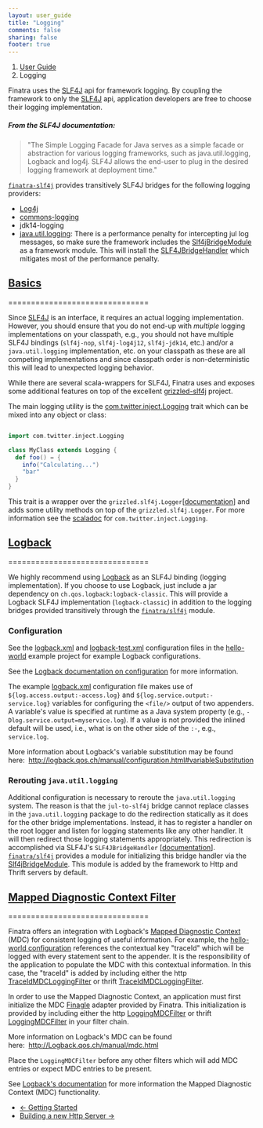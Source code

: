 ```yaml
---
layout: user_guide
title: "Logging"
comments: false
sharing: false
footer: true
---
```


<ol class="breadcrumb">
  <li><a href="/finatra/user-guide">User Guide</a></li>
  <li class="active">Logging</li>
</ol>

Finatra uses the [SLF4J](http://www.slf4j.org/manual.html) api for framework logging. By coupling the framework to only the [SLF4J](http://www.slf4j.org/manual.html) api, application developers are free to choose their logging implementation.

##### From the SLF4J documentation:
> "The Simple Logging Facade for Java serves as a simple facade or abstraction for various logging frameworks, such as java.util.logging, Logback and log4j. SLF4J allows the end-user to plug in the desired logging framework at deployment time."

[`finatra-slf4j`](https://github.com/twitter/finatra/tree/master/slf4j) provides transitively SLF4J bridges for the following logging providers:

  * [Log4j](http://en.wikipedia.org/wiki/Log4j)
  * [commons-logging](http://commons.apache.org/proper/commons-logging/)
  * jdk14-logging
  * [java.util.logging](http://docs.oracle.com/javase/7/docs/api/index.html?java/util/logging/package-summary.html): There is a performance penalty for intercepting jul log messages, so make sure the framework includes the [Slf4jBridgeModule](https://github.com/twitter/finatra/tree/master/slf4j/src/main/scala/com/twitter/finatra/logging/modules/Slf4jBridgeModule.scala) as a framework module. This will install the [SLF4JBridgeHandler](http://www.slf4j.org/api/org/slf4j/bridge/SLF4JBridgeHandler.html) which mitigates most of the performance penalty.

## <a class="anchor" name="basics" href="#basics">Basics</a>
===============================

Since [SLF4J](http://www.slf4j.org/manual.html) is an interface, it requires an actual logging implementation. However, you should ensure that you do not end-up with *multiple* logging implementations on your classpath, e.g., you should not have multiple SLF4J bindings (`slf4j-nop`, `slf4j-log4j12`, `slf4j-jdk14`, etc.) and/or a `java.util.logging` implementation, etc. on your classpath as these are all competing implementations and since classpath order is non-deterministic this will lead to unexpected logging behavior.

While there are several scala-wrappers for SLF4J, Finatra uses and exposes some additional features on top of the excellent [grizzled-slf4j](http://software.clapper.org/grizzled-slf4j/) project.

The main logging utility is the [com.twitter.inject.Logging](https://github.com/twitter/finatra/tree/master/inject/inject-core/src/main/scala/com/twitter/inject/Logging.scala) trait which can be mixed into any object or class:

```scala

import com.twitter.inject.Logging

class MyClass extends Logging {
  def foo() = {
    info("Calculating...")
    "bar"
  }
}
```
<div></div>

This trait is a wrapper over the `grizzled.slf4j.Logger`[[documentation](http://software.clapper.org/grizzled-slf4j/api/#grizzled.slf4j.Logger)] and adds some utility methods on top of the `grizzled.slf4j.Logger`. For more information see the [scaladoc](/finatra/docs/index.html#com.twitter.inject.Logging) for `com.twitter.inject.Logging`.

## <a class="anchor" name="logback" href="#logback">Logback</a>
===============================

We highly recommend using [Logback](http://logback.qos.ch/) as an SLF4J binding (logging implementation). If you choose to use Logback, just include a jar dependency on `ch.qos.logback:logback-classic`. This will provide a Logback SLF4J implementation (`logback-classic`) in addition to the logging bridges provided transitively through the [`finatra/slf4j`](https://github.com/twitter/finatra/tree/master/slf4j) module.

### Configuration

See the [logback.xml](https://github.com/twitter/finatra/tree/master/examples/hello-world/src/main/resources/logback.xml) and [logback-test.xml](.https://github.com/twitter/finatra/tree/master/examples/hello-world/src/test/resources/logback-test.xml) configuration files in the [hello-world](https://github.com/twitter/finatra/tree/master/examples/hello-world) example project for example Logback configurations.

See the [Logback documentation on configuration](http://logback.qos.ch/manual/configuration.html) for more information.

The example [logback.xml](https://github.com/twitter/finatra/tree/master/examples/hello-world/src/main/resources/logback.xml) configuration file makes use of `${log.access.output:-access.log}` and `${log.service.output:-service.log}` variables for configuring the `<file/>` output of two appenders. A variable's value is specified at runtime as a Java system property (e.g., `-Dlog.service.output=myservice.log`). If a value is not provided the inlined default will be used, i.e., what is on the other side of the `:-`, e.g., `service.log`.

More information about Logback's variable substitution may be found here:&nbsp;&nbsp;http://logback.qos.ch/manual/configuration.html#variableSubstitution

### Rerouting `java.util.logging`

Additional configuration is necessary to reroute the `java.util.logging` system. The reason is that the `jul-to-slf4j` bridge cannot replace classes in the `java.util.logging` package to do the redirection statically as it does for the other bridge implementations. Instead, it has to register a handler on the root logger and listen for logging statements like any other handler. It will then redirect those logging statements appropriately. This redirection is accomplished via SLF4J's `SLF4JBridgeHandler` [[documentation](http://www.slf4j.org/api/org/slf4j/bridge/SLF4JBridgeHandler.html)]. [`finatra/slf4j`](https://github.com/twitter/finatra/tree/master/slf4j) provides a module for initializing this bridge handler via the [Slf4jBridgeModule](https://github.com/twitter/finatra/blob/develop/slf4j/src/main/scala/com/twitter/finatra/logging/modules/Slf4jBridgeModule.scala). This module is added by the framework to Http and Thrift servers by default.


## <a class="no-pad-anchor" name="mdc" href="#mdc">Mapped Diagnostic Context Filter</a>
===============================

Finatra offers an integration with Logback's [Mapped Diagnostic Context](http://logback.qos.ch/manual/mdc.html) (MDC) for consistent logging of useful information. For example, the [hello-world configuration](https://github.com/twitter/finatra/blob/develop/examples/hello-world/src/main/resources/logback.xml#L19) references the contextual key "traceId" which will be logged with every statement sent to the appender. It is the responsibility of the application to populate the MDC with this contextual information. In this case, the "traceId" is added by including either the http  [TraceIdMDCLoggingFilter](https://github.com/twitter/finatra/blob/develop/http/src/main/scala/com/twitter/finatra/http/filters/TraceIdMDCFilter.scala) or thrift [TraceIdMDCLoggingFilter](https://github.com/twitter/finatra/blob/develop/thrift/src/main/scala/com/twitter/finatra/thrift/filters/TraceIdMDCFilter.scala).

In order to use the Mapped Diagnostic Context, an application must first initialize the MDC [Finagle](http://twitter.github.io/finagle/) adapter provided by Finatra. This initialization is provided by including either the http [LoggingMDCFilter](https://github.com/twitter/finatra/blob/develop/http/src/main/scala/com/twitter/finatra/http/filters/LoggingMDCFilter.scala#L14) or thrift [LoggingMDCFilter](https://github.com/twitter/finatra/blob/develop/thrift/src/main/scala/com/twitter/finatra/thrift/filters/LoggingMDCFilter.scala#L14) in your filter chain.

More information on Logback's MDC can be found here:&nbsp;&nbsp;http://Logback.qos.ch/manual/mdc.html

Place the `LoggingMDCFilter` before any other filters which will add MDC entries or expect MDC entries to be present.

See [Logback's documentation](http://logback.qos.ch/manual/mdc.html) for more information the Mapped Diagnostic Context (MDC) functionality.

<nav>
  <ul class="pager">
    <li class="previous"><a href="/finatra/user-guide/getting-started"><span aria-hidden="true">&larr;</span>&nbsp;Getting&nbsp;Started</a></li>
    <li class="next"><a href="/finatra/user-guide/build-new-http-server">Building&nbsp;a&nbsp;new&nbsp;Http&nbsp;Server&nbsp;<span aria-hidden="true">&rarr;</span></a></li>
  </ul>
</nav>
